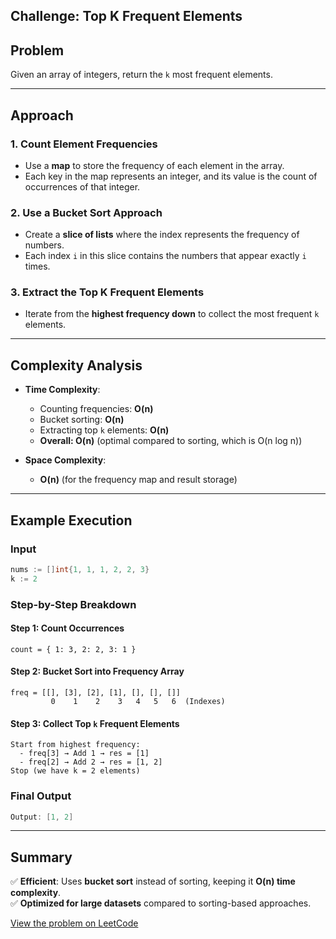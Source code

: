 ## **Challenge: Top K Frequent Elements**

## **Problem**  
Given an array of integers, return the `k` most frequent elements.

---

## **Approach**  

### **1. Count Element Frequencies**
- Use a **map** to store the frequency of each element in the array.
- Each key in the map represents an integer, and its value is the count of occurrences of that integer.

### **2. Use a Bucket Sort Approach**
- Create a **slice of lists** where the index represents the frequency of numbers.
- Each index `i` in this slice contains the numbers that appear exactly `i` times.

### **3. Extract the Top K Frequent Elements**
- Iterate from the **highest frequency down** to collect the most frequent `k` elements.

---

## **Complexity Analysis**
- **Time Complexity**:  
  - Counting frequencies: **O(n)**  
  - Bucket sorting: **O(n)**  
  - Extracting top `k` elements: **O(n)**  
  - **Overall: O(n)** (optimal compared to sorting, which is O(n log n))

- **Space Complexity**:  
  - **O(n)** (for the frequency map and result storage)

---

## **Example Execution**
### **Input**
```go
nums := []int{1, 1, 1, 2, 2, 3}
k := 2
```

### **Step-by-Step Breakdown**
#### **Step 1: Count Occurrences**
```
count = { 1: 3, 2: 2, 3: 1 }
```

#### **Step 2: Bucket Sort into Frequency Array**
```
freq = [[], [3], [2], [1], [], [], []]
         0    1    2    3   4   5   6  (Indexes)
```

#### **Step 3: Collect Top `k` Frequent Elements**
```
Start from highest frequency:
  - freq[3] → Add 1 → res = [1]
  - freq[2] → Add 2 → res = [1, 2]
Stop (we have k = 2 elements)
```

### **Final Output**
```go
Output: [1, 2]
```

---

## **Summary**
✅ **Efficient**: Uses **bucket sort** instead of sorting, keeping it **O(n) time complexity**.  
✅ **Optimized for large datasets** compared to sorting-based approaches.  

[View the problem on LeetCode](https://leetcode.com/problems/top-k-elements-in-list/)  
